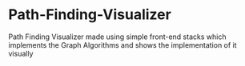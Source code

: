 # Path-Finding-Visualizer
Path Finding Visualizer made using simple front-end stacks which implements the Graph Algorithms and shows the implementation of it visually
